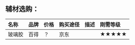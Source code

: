 ## 辅材选购：

|       名称        |        品牌     |       价格        |        购买途径        |       描述        |       刚需等级        |
|:-----------------|:----------------|:-----------------|:----------------------|:------------------|:------------------  |
|       玻璃胶      |        百得     |       ？          |        京东            |                  |       ★★★★★        |

